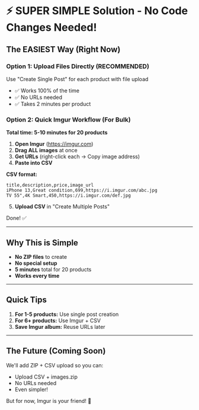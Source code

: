 # ⚡ SUPER SIMPLE Solution - No Code Changes Needed!

## The EASIEST Way (Right Now)

### Option 1: Upload Files Directly (RECOMMENDED)
Use "Create Single Post" for each product with file upload
- ✅ Works 100% of the time
- ✅ No URLs needed
- ✅ Takes 2 minutes per product

### Option 2: Quick Imgur Workflow (For Bulk)

**Total time: 5-10 minutes for 20 products**

1. **Open Imgur** (https://imgur.com)
2. **Drag ALL images** at once
3. **Get URLs** (right-click each → Copy image address)
4. **Paste into CSV**

**CSV format:**
```csv
title,description,price,image_url
iPhone 13,Great condition,699,https://i.imgur.com/abc.jpg
TV 55",4K Smart,450,https://i.imgur.com/def.jpg
```

5. **Upload CSV** in "Create Multiple Posts"

Done! ✅

---

## Why This is Simple

- **No ZIP files** to create
- **No special setup**
- **5 minutes** total for 20 products
- **Works every time**

---

## Quick Tips

1. **For 1-5 products:** Use single post creation
2. **For 6+ products:** Use Imgur + CSV
3. **Save Imgur album:** Reuse URLs later

---

## The Future (Coming Soon)

We'll add ZIP + CSV upload so you can:
- Upload CSV + images.zip
- No URLs needed
- Even simpler!

But for now, Imgur is your friend! 🎉
